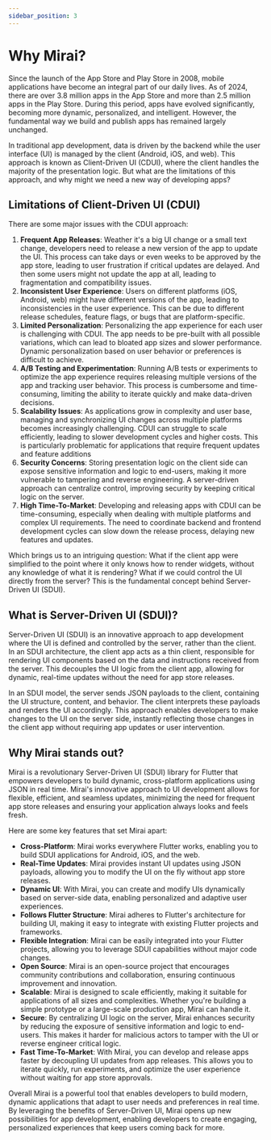 ```yaml
---
sidebar_position: 3
---
```


# Why Mirai?

Since the launch of the App Store and Play Store in 2008, mobile applications have become an integral part of our daily lives. As of 2024, there are over 3.8 million apps in the App Store and more than 2.5 million apps in the Play Store. During this period, apps have evolved significantly, becoming more dynamic, personalized, and intelligent. However, the fundamental way we build and publish apps has remained largely unchanged.

In traditional app development, data is driven by the backend while the user interface (UI) is managed by the client (Android, iOS, and web). This approach is known as Client-Driven UI (CDUI), where the client handles the majority of the presentation logic. But what are the limitations of this approach, and why might we need a new way of developing apps?

## Limitations of Client-Driven UI (CDUI)

There are some major issues with the CDUI approach:

1. **Frequent App Releases**: Weather it's a big UI change or a small text change, developers need to release a new version of the app to update the UI. This process can take days or even weeks to be approved by the app store, leading to user frustration if critical updates are delayed. And then some users might not update the app at all, leading to fragmentation and compatibility issues.
2. **Inconsistent User Experience**: Users on different platforms (iOS, Android, web) might have different versions of the app, leading to inconsistencies in the user experience. This can be due to different release schedules, feature flags, or bugs that are platform-specific.
3. **Limited Personalization**: Personalizing the app experience for each user is challenging with CDUI. The app needs to be pre-built with all possible variations, which can lead to bloated app sizes and slower performance. Dynamic personalization based on user behavior or preferences is difficult to achieve.
4. **A/B Testing and Experimentation**: Running A/B tests or experiments to optimize the app experience requires releasing multiple versions of the app and tracking user behavior. This process is cumbersome and time-consuming, limiting the ability to iterate quickly and make data-driven decisions.
5. **Scalability Issues**: As applications grow in complexity and user base, managing and synchronizing UI changes across multiple platforms becomes increasingly challenging. CDUI can struggle to scale efficiently, leading to slower development cycles and higher costs. This is particularly problematic for applications that require frequent updates and feature additions
6. **Security Concerns**: Storing presentation logic on the client side can expose sensitive information and logic to end-users, making it more vulnerable to tampering and reverse engineering. A server-driven approach can centralize control, improving security by keeping critical logic on the server.
7. **High Time-To-Market**: Developing and releasing apps with CDUI can be time-consuming, especially when dealing with multiple platforms and complex UI requirements. The need to coordinate backend and frontend development cycles can slow down the release process, delaying new features and updates.

Which brings us to an intriguing question: What if the client app were simplified to the point where it only knows how to render widgets, without any knowledge of what it is rendering? What if we could control the UI directly from the server? This is the fundamental concept behind Server-Driven UI (SDUI).

## What is Server-Driven UI (SDUI)?

Server-Driven UI (SDUI) is an innovative approach to app development where the UI is defined and controlled by the server, rather than the client. In an SDUI architecture, the client app acts as a thin client, responsible for rendering UI components based on the data and instructions received from the server. This decouples the UI logic from the client app, allowing for dynamic, real-time updates without the need for app store releases.

In an SDUI model, the server sends JSON payloads to the client, containing the UI structure, content, and behavior. The client interprets these payloads and renders the UI accordingly. This approach enables developers to make changes to the UI on the server side, instantly reflecting those changes in the client app without requiring app updates or user intervention.

## Why Mirai stands out?

Mirai is a revolutionary Server-Driven UI (SDUI) library for Flutter that empowers developers to build dynamic, cross-platform applications using JSON in real time. Mirai's innovative approach to UI development allows for flexible, efficient, and seamless updates, minimizing the need for frequent app store releases and ensuring your application always looks and feels fresh.

Here are some key features that set Mirai apart:

- **Cross-Platform**: Mirai works everywhere Flutter works, enabling you to build SDUI applications for Android, iOS, and the web.
- **Real-Time Updates**: Mirai provides instant UI updates using JSON payloads, allowing you to modify the UI on the fly without app store releases.
- **Dynamic UI**: With Mirai, you can create and modify UIs dynamically based on server-side data, enabling personalized and adaptive user experiences.
- **Follows Flutter Structure**: Mirai adheres to Flutter's architecture for building UI, making it easy to integrate with existing Flutter projects and frameworks.
- **Flexible Integration**: Mirai can be easily integrated into your Flutter projects, allowing you to leverage SDUI capabilities without major code changes.
- **Open Source**: Mirai is an open-source project that encourages community contributions and collaboration, ensuring continuous improvement and innovation.
- **Scalable**: Mirai is designed to scale efficiently, making it suitable for applications of all sizes and complexities. Whether you're building a simple prototype or a large-scale production app, Mirai can handle it.
- **Secure**: By centralizing UI logic on the server, Mirai enhances security by reducing the exposure of sensitive information and logic to end-users. This makes it harder for malicious actors to tamper with the UI or reverse engineer critical logic.
- **Fast Time-To-Market**: With Mirai, you can develop and release apps faster by decoupling UI updates from app releases. This allows you to iterate quickly, run experiments, and optimize the user experience without waiting for app store approvals.

Overall Mirai is a powerful tool that enables developers to build modern, dynamic applications that adapt to user needs and preferences in real time. By leveraging the benefits of Server-Driven UI, Mirai opens up new possibilities for app development, enabling developers to create engaging, personalized experiences that keep users coming back for more.

